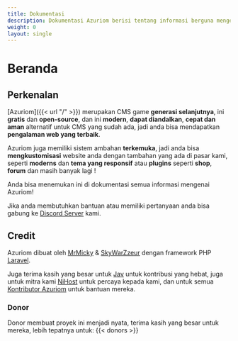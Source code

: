```yaml
---
title: Dokumentasi
description: Dokumentasi Azuriom berisi tentang informasi berguna mengenai Azuriom, untuk pengunduhan, gunakan atau pengembangan Tambahan.
weight: 0
layout: single
---
```


# Beranda

## Perkenalan

[Azuriom]({{< url "/" >}}) merupakan CMS game **generasi selanjutnya**,
 ini **gratis** dan **open-source**, dan ini **modern**, **dapat diandalkan**, **cepat dan aman**
alternatif untuk CMS yang sudah ada, jadi anda bisa mendapatkan **pengalaman web yang terbaik**.

Azuriom juga memiliki sistem ambahan **terkemuka**, jadi anda bisa **mengkustomisasi** website anda dengan tambahan yang ada di pasar kami,
seperti **moderns** dan **tema yang responsif** atau **plugins** seperti **shop**, **forum** dan masih banyak lagi !

Anda bisa menemukan ini di dokumentasi semua informasi mengenai 
Azuriom! 

Jika anda membutuhkan bantuan atau memiliki pertanyaan anda bisa gabung 
ke [Discord Server](https://azuriom.com/discord) kami.

## Credit

Azuriom dibuat oleh [MrMicky](https://mrmicky.fr/) & [SkyWarZzeur](https://twitter.com/SkyWarZzeur) dengan framework PHP
[Laravel](https://laravel.com/).

Juga terima kasih yang besar untuk [Jav](https://www.linkedin.com/in/jean-alexandre-valentin-531236153/) untuk kontribusi yang hebat,
juga untuk mitra kami [NiHost](https://www.ni-host.com/?utm_source=home&utm_medium=links&utm_campaign=AzuriomCom) untuk percaya kepada kami, dan untuk semua
[Kontributor Azuriom](https://github.com/Azuriom/Azuriom/graphs/contributors) untuk bantuan mereka.

### Donor

Donor membuat proyek ini menjadi nyata, terima kasih yang besar untuk mereka, lebih tepatnya untuk:
{{< donors >}}
